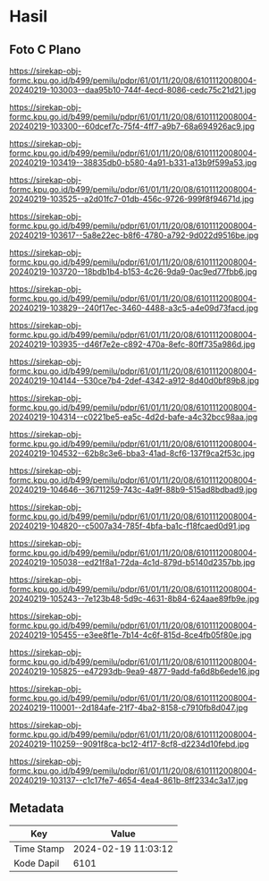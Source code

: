 # Hasil

## Foto C Plano

https://sirekap-obj-formc.kpu.go.id/b499/pemilu/pdpr/61/01/11/20/08/6101112008004-20240219-103003--daa95b10-744f-4ecd-8086-cedc75c21d21.jpg

https://sirekap-obj-formc.kpu.go.id/b499/pemilu/pdpr/61/01/11/20/08/6101112008004-20240219-103300--60dcef7c-75f4-4ff7-a9b7-68a694926ac9.jpg

https://sirekap-obj-formc.kpu.go.id/b499/pemilu/pdpr/61/01/11/20/08/6101112008004-20240219-103419--38835db0-b580-4a91-b331-a13b9f599a53.jpg

https://sirekap-obj-formc.kpu.go.id/b499/pemilu/pdpr/61/01/11/20/08/6101112008004-20240219-103525--a2d01fc7-01db-456c-9726-999f8f94671d.jpg

https://sirekap-obj-formc.kpu.go.id/b499/pemilu/pdpr/61/01/11/20/08/6101112008004-20240219-103617--5a8e22ec-b8f6-4780-a792-9d022d9516be.jpg

https://sirekap-obj-formc.kpu.go.id/b499/pemilu/pdpr/61/01/11/20/08/6101112008004-20240219-103720--18bdb1b4-b153-4c26-9da9-0ac9ed77fbb6.jpg

https://sirekap-obj-formc.kpu.go.id/b499/pemilu/pdpr/61/01/11/20/08/6101112008004-20240219-103829--240f17ec-3460-4488-a3c5-a4e09d73facd.jpg

https://sirekap-obj-formc.kpu.go.id/b499/pemilu/pdpr/61/01/11/20/08/6101112008004-20240219-103935--d46f7e2e-c892-470a-8efc-80ff735a986d.jpg

https://sirekap-obj-formc.kpu.go.id/b499/pemilu/pdpr/61/01/11/20/08/6101112008004-20240219-104144--530ce7b4-2def-4342-a912-8d40d0bf89b8.jpg

https://sirekap-obj-formc.kpu.go.id/b499/pemilu/pdpr/61/01/11/20/08/6101112008004-20240219-104314--c0221be5-ea5c-4d2d-bafe-a4c32bcc98aa.jpg

https://sirekap-obj-formc.kpu.go.id/b499/pemilu/pdpr/61/01/11/20/08/6101112008004-20240219-104532--62b8c3e6-bba3-41ad-8cf6-137f9ca2f53c.jpg

https://sirekap-obj-formc.kpu.go.id/b499/pemilu/pdpr/61/01/11/20/08/6101112008004-20240219-104646--36711259-743c-4a9f-88b9-515ad8bdbad9.jpg

https://sirekap-obj-formc.kpu.go.id/b499/pemilu/pdpr/61/01/11/20/08/6101112008004-20240219-104820--c5007a34-785f-4bfa-ba1c-f18fcaed0d91.jpg

https://sirekap-obj-formc.kpu.go.id/b499/pemilu/pdpr/61/01/11/20/08/6101112008004-20240219-105038--ed21f8a1-72da-4c1d-879d-b5140d2357bb.jpg

https://sirekap-obj-formc.kpu.go.id/b499/pemilu/pdpr/61/01/11/20/08/6101112008004-20240219-105243--7e123b48-5d9c-4631-8b84-624aae89fb9e.jpg

https://sirekap-obj-formc.kpu.go.id/b499/pemilu/pdpr/61/01/11/20/08/6101112008004-20240219-105455--e3ee8f1e-7b14-4c6f-815d-8ce4fb05f80e.jpg

https://sirekap-obj-formc.kpu.go.id/b499/pemilu/pdpr/61/01/11/20/08/6101112008004-20240219-105825--e47293db-9ea9-4877-9add-fa6d8b6ede16.jpg

https://sirekap-obj-formc.kpu.go.id/b499/pemilu/pdpr/61/01/11/20/08/6101112008004-20240219-110001--2d184afe-21f7-4ba2-8158-c7910fb8d047.jpg

https://sirekap-obj-formc.kpu.go.id/b499/pemilu/pdpr/61/01/11/20/08/6101112008004-20240219-110259--9091f8ca-bc12-4f17-8cf8-d2234d10febd.jpg

https://sirekap-obj-formc.kpu.go.id/b499/pemilu/pdpr/61/01/11/20/08/6101112008004-20240219-103137--c1c17fe7-4654-4ea4-861b-8ff2334c3a17.jpg


## Metadata

| Key        | Value               |
| ---------- | ------------------- |
| Time Stamp | 2024-02-19 11:03:12 |
| Kode Dapil | 6101                |



